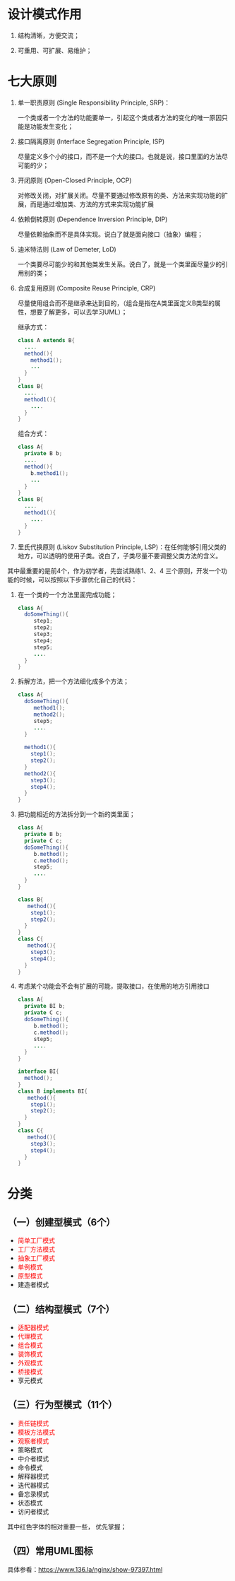 # 设计模式作用

1. 结构清晰，方便交流；

2. 可重用、可扩展、易维护；

   

# 七大原则

1. 单一职责原则 (Single Responsibility Principle, SRP)：

   一个类或者一个方法的功能要单一，引起这个类或者方法的变化的唯一原因只能是功能发生变化；

2. 接口隔离原则 (Interface Segregation Principle, ISP)

   尽量定义多个小的接口，而不是一个大的接口。也就是说，接口里面的方法尽可能的少；

3. 开闭原则 (Open-Closed Principle, OCP)

   对修改关闭，对扩展关闭。尽量不要通过修改原有的类、方法来实现功能的扩展，而是通过增加类、方法的方式来实现功能扩展

4. 依赖倒转原则 (Dependence Inversion Principle, DIP)

   尽量依赖抽象而不是具体实现。说白了就是面向接口（抽象）编程；

5. 迪米特法则 (Law of Demeter, LoD)

   一个类要尽可能少的和其他类发生关系。说白了，就是一个类里面尽量少的引用别的类；

6. 合成复用原则 (Composite Reuse Principle, CRP)

   尽量使用组合而不是继承来达到目的，（组合是指在A类里面定义B类型的属性，想要了解更多，可以去学习UML）；

   继承方式：

   ```java
   class A extends B{
     ....
     method(){
       method1();
       ...
     }
   }
   class B{
     ....
     method1(){
       ....
     }
   }
   ```

   组合方式：

   ```java
   class A{
     private B b;
     ....
     method(){
       b.method1();
       ...
     }
   }
   class B{
     ....
     method1(){
       ....
     }
   }
   ```

7. 里氏代换原则 (Liskov Substitution Principle, LSP)：在任何能够引用父类的地方，可以透明的使用子类。说白了，子类尽量不要调整父类方法的含义。



其中最重要的是前4个，作为初学者，先尝试熟练1、2、4 三个原则，开发一个功能的时候，可以按照以下步骤优化自己的代码：

1. 在一个类的一个方法里面完成功能；

   ```java
   class A{
     doSomeThing(){
        step1;
        step2;
        step3;
        step4;
        step5;
        ....
     }
   }
   ```

2. 拆解方法，把一个方法细化成多个方法；

   ```java
   class A{
     doSomeThing(){
        method1();
        method2();
        step5;
        ....
     }
     
     method1(){
       step1();
       step2();
     }
     method2(){
       step3();
       step4();
     }
   }
   ```

3. 把功能相近的方法拆分到一个新的类里面；

   ```java
   class A{
     private B b;
     private C c;
     doSomeThing(){
        b.method();
        c.method();
        step5;
        ....
     }
   }
   
   class B{
      method(){
       step1();
       step2();
     }
   }
   class C{
      method(){
       step3();
       step4();
     }
   }
   
   ```

   

4. 考虑某个功能会不会有扩展的可能，提取接口，在使用的地方引用接口

   ```java
   class A{
     private BI b;
     private C c;
     doSomeThing(){
        b.method();
        c.method();
        step5;
        ....
     }
   }
   
   interface BI{
     method();
   }
   class B implements BI{
      method(){
       step1();
       step2();
     }
   }
   class C{
      method(){
       step3();
       step4();
     }
   }
   ```

   

# 分类

## （一）创建型模式（6个）

- <font color='red'>简单工厂模式</font>
- <font color='red'>工厂方法模式</font>
- <font color='red'>抽象工厂模式</font>
- <font color='red'>单例模式</font>
- <font color='red'>原型模式</font>
- 建造者模式

 

## （二）结构型模式（7个）

- <font color='red'>适配器模式</font>
- <font color='red'>代理模式</font>
- <font color='red'>组合模式</font>
- <font color='red'>装饰模式</font>
- <font color='red'>外观模式</font>
- <font color='red'>桥接模式</font>
- 享元模式



## （三）行为型模式（11个）

- <font color='red'>责任链模式</font>
- <font color='red'>模板方法模式</font>
- <font color='red'>观察者模式</font>
- 策略模式
- 中介者模式
- 命令模式
- 解释器模式
- 迭代器模式
- 备忘录模式
- 状态模式
- 访问者模式



其中红色字体的相对重要一些， 优先掌握；



## （四）常用UML图标

具体参看：https://www.136.la/nginx/show-97397.html
